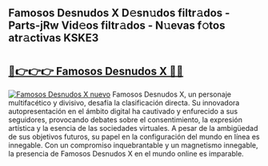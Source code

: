 ## Famosos Desnudos X D𝚎sn𝚞dos filtr𝚊dos - Parts-jRw Vid𝚎os filtr𝚊dos - N𝚞evas f𝚘tos atr𝚊ctivas KSKE3

# <h2><a href="http://mbc7o1.tromn.icu/?c=Famosos+Desnudos+X">🔗👉👉👉 Famosos Desnudos X 🔗🔗</a></h2>

[![Famosos Desnudos X nuevo](https://i.imgur.com/pEAQMta.gif)](http://mbc7o1.tromn.icu/?c=Famosos+Desnudos+X)
Famosos Desnudos X, un personaje multifacético y divisivo, desafía la clasificación directa. Su innovadora autopresentación en el ámbito digital ha cautivado y enfurecido a sus seguidores, provocando debates sobre el consentimiento, la expresión artística y la esencia de las sociedades virtuales. A pesar de la ambigüedad de sus objetivos futuros, su papel en la configuración del mundo en línea es innegable. Con un compromiso inquebrantable y un magnetismo innegable, la presencia de Famosos Desnudos X en el mundo online es imparable.
